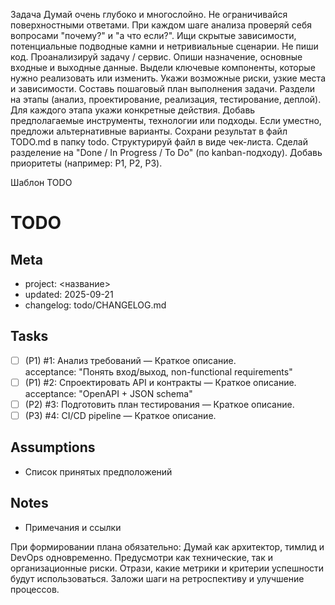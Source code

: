 Задача
Думай очень глубоко и многослойно. Не ограничивайся поверхностными ответами.
При каждом шаге анализа проверяй себя вопросами "почему?" и "а что если?". Ищи скрытые зависимости, потенциальные подводные камни и нетривиальные сценарии.
Не пиши код.
Проанализируй задачу / сервис.
Опиши назначение, основные входные и выходные данные.
Выдели ключевые компоненты, которые нужно реализовать или изменить.
Укажи возможные риски, узкие места и зависимости.
Составь пошаговый план выполнения задачи.
Раздели на этапы (анализ, проектирование, реализация, тестирование, деплой).
Для каждого этапа укажи конкретные действия.
Добавь предполагаемые инструменты, технологии или подходы.
Если уместно, предложи альтернативные варианты.
Сохрани результат в файл TODO.md в папку todo.
Структурируй файл в виде чек-листа.
Сделай разделение на "Done / In Progress / To Do" (по kanban-подходу).
Добавь приоритеты (например: P1, P2, P3).

Шаблон TODO
# TODO

## Meta
- project: <название>
- updated: 2025-09-21
- changelog: todo/CHANGELOG.md

## Tasks
- [ ] (P1) #1: Анализ требований — Краткое описание.  
  acceptance: "Понять вход/выход, non-functional requirements"
- [ ] (P1) #2: Спроектировать API и контракты — Краткое описание.  
  acceptance: "OpenAPI + JSON schema"
- [ ] (P2) #3: Подготовить план тестирования — Краткое описание.
- [ ] (P3) #4: CI/CD pipeline — Краткое описание.

## Assumptions
- Список принятых предположений

## Notes
- Примечания и ссылки

При формировании плана обязательно:
Думай как архитектор, тимлид и DevOps одновременно.
Предусмотри как технические, так и организационные риски.
Отрази, какие метрики и критерии успешности будут использоваться.
Заложи шаги на ретроспективу и улучшение процессов.

